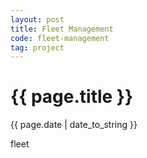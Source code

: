 ```yaml
---
layout: post
title: Fleet Management
code: fleet-management
tag: project
---
```


{{ page.title }}
================
{{ page.date | date_to_string }}

fleet